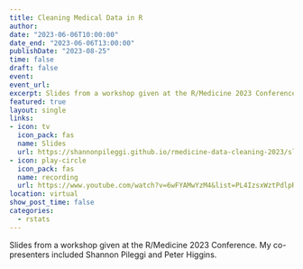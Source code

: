 ```yaml
---
title: Cleaning Medical Data in R
author:
date: "2023-06-06T10:00:00"
date_end: "2023-06-06T13:00:00"
publishDate: "2023-08-25"
time: false
draft: false
event: 
event_url: 
excerpt: Slides from a workshop given at the R/Medicine 2023 Conference.
featured: true
layout: single
links:
- icon: tv
  icon_pack: fas
  name: Slides
  url: https://shannonpileggi.github.io/rmedicine-data-cleaning-2023/slidespage.html
- icon: play-circle
  icon_pack: fas
  name: recording
  url: https://www.youtube.com/watch?v=6wFYAMwYzM4&list=PL4IzsxWztPdlpR3NqGzUI01M4_jqzIWqo&index=32
location: virtual
show_post_time: false
categories:
  - rstats 
---
```


Slides from a workshop given at the R/Medicine 2023 Conference. My co-presenters included Shannon Pileggi and Peter Higgins.